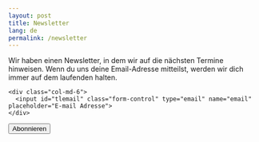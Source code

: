 ```yaml
---
layout: post
title: Newsletter
lang: de
permalink: /newsletter
---
```


Wir haben einen Newsletter, in dem wir auf die nächsten Termine hinweisen. Wenn du uns deine
Email-Adresse mitteilst, werden wir dich immer
auf dem laufenden halten.

<form action="https://tinyletter.com/papiberlin" method="post" target="popupwindow" onsubmit="window.open('https://tinyletter.com/papiberlin', 'popupwindow', 'scrollbars=yes,width=800,height=600');return true">
  <input type="hidden" value="1" name="embed"/>
  <div class="form-group row">

    <div class="col-md-6">
      <input id="tlemail" class="form-control" type="email" name="email" placeholder="E-mail Adresse">
    </div>

  </div>
  <p>
    <input class="btn btn-success" type="submit" value="Abonnieren">
  </p>

</form>
